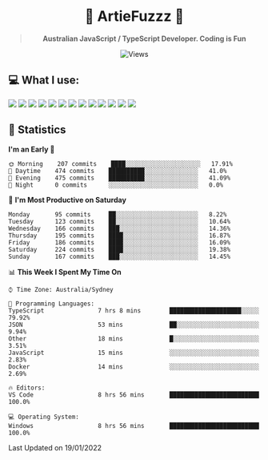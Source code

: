 <div align="center">
<h1>🔻 ArtieFuzzz 🔻</h1>
<!--- Kinda a mix between auguwu and TMUniversal's README.md pages --->
<!-- Have a good day after you read this :^) -->
  
<blockquote><strong>Australian JavaScript / TypeScript Developer. Coding is Fun</strong></blockquote>

![Views](https://komarev.com/ghpvc/?username=ArtieFuzzz&style=flat-square)

</div>

## 💻 What I use:

<div align="left">
<img src="https://img.shields.io/badge/c%20sharp-%23239120.svg?&style=for-the-badge&logo=c%20sharp&logoColor=white" />
<img src="https://img.shields.io/badge/deno-%23000000.svg?&style=for-the-badge&logo=deno&logoColor=white"/>
<img src="https://img.shields.io/badge/powershell-%235391FE.svg?&style=for-the-badge&logo=powershell&logoColor=white"/>
<img src="https://img.shields.io/badge/node.js-%23339933.svg?&style=for-the-badge&logo=node.js&logoColor=white"/>
<img src="https://img.shields.io/badge/typescript-%233178C6.svg?&style=for-the-badge&logo=typescript&logoColor=white"/>
<img src="https://img.shields.io/badge/visual%20studio-%235C2D91.svg?&style=for-the-badge&logo=visual%20studio&logoColor=white"/>
<img src="https://img.shields.io/badge/visual%20studio%20code-%23007ACC.svg?&style=for-the-badge&logo=visual%20studio%20code&logoColor=white"/>
<img src="https://img.shields.io/badge/kubernetes-%23326CE5.svg?&style=for-the-badge&logo=kubernetes&logoColor=white" />
<img src="https://img.shields.io/badge/docker-%232496ED.svg?&style=for-the-badge&logo=docker&logoColor=white"/>
<img src="https://img.shields.io/badge/ubuntu-%23E95420.svg?&style=for-the-badge&logo=ubuntu&logoColor=white"/>
<img src="https://img.shields.io/badge/linux-%23FCC624.svg?&style=for-the-badge&logo=linux&logoColor=black"/>
<img src="https://img.shields.io/badge/windows-%230078D6.svg?&style=for-the-badge&logo=windows&logoColor=white"/>
<img src="https://img.shields.io/badge/gnu%20bash-%234EAA25.svg?&style=for-the-badge&logo=gnu%20bash&logoColor=white"/>
</div>

## 🌟 Statistics
<!--START_SECTION:waka-->
**I'm an Early 🐤** 

```text
🌞 Morning    207 commits    ████░░░░░░░░░░░░░░░░░░░░░   17.91% 
🌆 Daytime    474 commits    ██████████░░░░░░░░░░░░░░░   41.0% 
🌃 Evening    475 commits    ██████████░░░░░░░░░░░░░░░   41.09% 
🌙 Night      0 commits      ░░░░░░░░░░░░░░░░░░░░░░░░░   0.0%

```
📅 **I'm Most Productive on Saturday** 

```text
Monday       95 commits     ██░░░░░░░░░░░░░░░░░░░░░░░   8.22% 
Tuesday      123 commits    ██░░░░░░░░░░░░░░░░░░░░░░░   10.64% 
Wednesday    166 commits    ███░░░░░░░░░░░░░░░░░░░░░░   14.36% 
Thursday     195 commits    ████░░░░░░░░░░░░░░░░░░░░░   16.87% 
Friday       186 commits    ████░░░░░░░░░░░░░░░░░░░░░   16.09% 
Saturday     224 commits    ████░░░░░░░░░░░░░░░░░░░░░   19.38% 
Sunday       167 commits    ███░░░░░░░░░░░░░░░░░░░░░░   14.45%

```


📊 **This Week I Spent My Time On** 

```text
⌚︎ Time Zone: Australia/Sydney

💬 Programming Languages: 
TypeScript               7 hrs 8 mins        ████████████████████░░░░░   79.92% 
JSON                     53 mins             ██░░░░░░░░░░░░░░░░░░░░░░░   9.94% 
Other                    18 mins             █░░░░░░░░░░░░░░░░░░░░░░░░   3.51% 
JavaScript               15 mins             ░░░░░░░░░░░░░░░░░░░░░░░░░   2.83% 
Docker                   14 mins             ░░░░░░░░░░░░░░░░░░░░░░░░░   2.69%

🔥 Editors: 
VS Code                  8 hrs 56 mins       █████████████████████████   100.0%

💻 Operating System: 
Windows                  8 hrs 56 mins       █████████████████████████   100.0%

```


 Last Updated on 19/01/2022
<!--END_SECTION:waka-->
